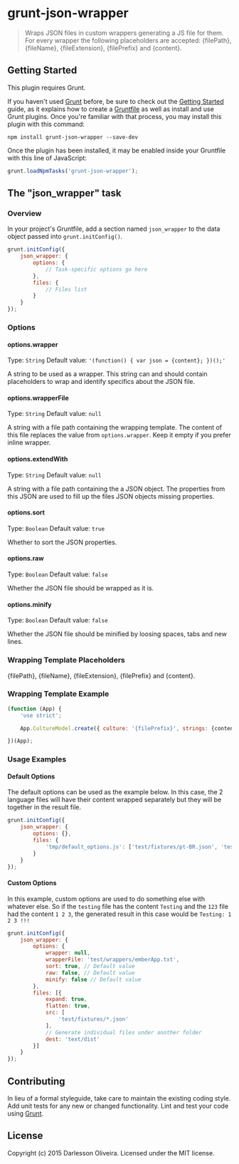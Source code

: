# grunt-json-wrapper

> Wraps JSON files in custom wrappers generating a JS file for them. For every wrapper the following placeholders are accepted: {filePath}, {fileName}, {fileExtension}, {filePrefix} and {content}.

## Getting Started
This plugin requires Grunt.

If you haven't used [Grunt](http://gruntjs.com/) before, be sure to check out the [Getting Started](http://gruntjs.com/getting-started) guide, as it explains how to create a [Gruntfile](http://gruntjs.com/sample-gruntfile) as well as install and use Grunt plugins. Once you're familiar with that process, you may install this plugin with this command:

```shell
npm install grunt-json-wrapper --save-dev
```

Once the plugin has been installed, it may be enabled inside your Gruntfile with this line of JavaScript:

```js
grunt.loadNpmTasks('grunt-json-wrapper');
```

## The "json_wrapper" task

### Overview
In your project's Gruntfile, add a section named `json_wrapper` to the data object passed into `grunt.initConfig()`.

```js
grunt.initConfig({
    json_wrapper: {
        options: {
            // Task-specific options go here
        },
        files: {
            // Files list
        }
    }
});
```

### Options

#### options.wrapper
Type: `String`
Default value: `'(function() { var json = {content}; })();'`

A string to be used as a wrapper. This string can and should contain placeholders to wrap and identify specifics about the JSON file.

#### options.wrapperFile
Type: `String`
Default value: `null`

A string with a file path containing the wrapping template. The content of this file replaces the value from `options.wrapper`. Keep it empty if you prefer inline wrapper.

#### options.extendWith
Type: `String`
Default value: `null`

A string with a file path containing the a JSON object. The properties from this JSON are used to fill up the files JSON objects missing properties.

#### options.sort
Type: `Boolean`
Default value: `true`

Whether to sort the JSON properties.

#### options.raw
Type: `Boolean`
Default value: `false`

Whether the JSON file should be wrapped as it is.

#### options.minify
Type: `Boolean`
Default value: `false`

Whether the JSON file should be minified by loosing spaces, tabs and new lines.

### Wrapping Template Placeholders

{filePath}, {fileName}, {fileExtension}, {filePrefix} and {content}.

### Wrapping Template Example

```js
(function (App) {
    'use strict';

    App.CultureModel.create({ culture: '{filePrefix}', strings: {content}});

})(App);
```

### Usage Examples

#### Default Options
The default options can be used as the example below. In this case, the 2 language files will have their content
wrapped separately but they will be together in the result file.

```js
grunt.initConfig({
    json_wrapper: {
        options: {},
        files: {
            'tmp/default_options.js': ['test/fixtures/pt-BR.json', 'test/fixtures/en-US.json']
        }
    }
});
```

#### Custom Options
In this example, custom options are used to do something else with whatever else. So if the `testing` file has the content `Testing` and the `123` file had the content `1 2 3`, the generated result in this case would be `Testing: 1 2 3 !!!`

```js
grunt.initConfig({
    json_wrapper: {
        options: {
            wrapper: null,
            wrapperFile: 'test/wrappers/emberApp.txt',
            sort: true, // Default value
            raw: false, // Default value
            minify: false // Default value
        },
        files: [{
            expand: true,
            flatten: true,
            src: [
                'test/fixtures/*.json'
            ],
            // Generate individual files under another folder
            dest: 'text/dist'
        }]
    }
});
```

## Contributing
In lieu of a formal styleguide, take care to maintain the existing coding style. Add unit tests for any new or changed functionality. Lint and test your code using [Grunt](http://gruntjs.com/).

## License
Copyright (c) 2015 Darlesson Oliveira. Licensed under the MIT license.
